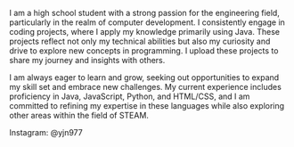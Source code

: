 I am a high school student with a strong passion for the engineering field, particularly in the realm of computer development. I consistently engage in coding projects, where I apply my knowledge primarily using Java. These projects reflect not only my technical abilities but also my curiosity and drive to explore new concepts in programming. I upload these projects to share my journey and insights with others.

I am always eager to learn and grow, seeking out opportunities to expand my skill set and embrace new challenges. My current experience includes proficiency in Java, JavaScript, Python, and HTML/CSS, and I am committed to refining my expertise in these languages while also exploring other areas within the field of STEAM.

Instagram: @yjn977




